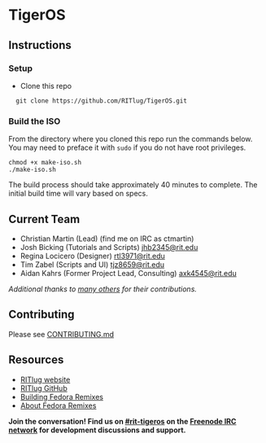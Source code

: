 TigerOS
=======

## Instructions

### Setup 
* Clone this repo
```  
  git clone https://github.com/RITlug/TigerOS.git
```

### Build the ISO
From the directory where you cloned this repo run the commands below. You may need to preface it with `sudo` if you do not have root privileges.
```
chmod +x make-iso.sh
./make-iso.sh
```
The build process should take approximately 40 minutes to complete. The initial build time will vary based on specs. 

## Current Team
* Christian Martin (Lead) (find me on IRC as ctmartin)
* Josh Bicking (Tutorials and Scripts) <jhb2345@rit.edu>
* Regina Locicero (Designer) <rtl3971@rit.edu>
* Tim Zabel (Scripts and UI) <tjz8659@rit.edu>
* Aidan Kahrs (Former Project Lead, Consulting) <axk4545@rit.edu>

*Additional thanks to [many others](https://github.com/RITlug/TigerOS/graphs/contributors) for their contributions.*

## Contributing
Please see [CONTRIBUTING.md](CONTRIBUTING.md)

## Resources
* [RITlug website](http://ritlug.com)
* [RITlug GitHub](https://github.com/RITlug)
* [Building Fedora Remixes](https://docs.fedoraproject.org/en-US/remix-building/remix-ci/)
* [About Fedora Remixes](https://fedoraproject.org/wiki/Remix)

**Join the conversation! Find us on [#rit-tigeros](https://webchat.freenode.net/?channels=rit-tigeros) on the [Freenode IRC network](https://freenode.net/) for development discussions and support.**
